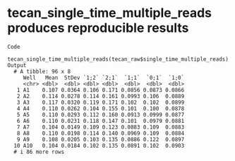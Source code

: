 # tecan_single_time_multiple_reads produces reproducible results

    Code
      tecan_single_time_multiple_reads(tecan_raw$single_time_multiple_reads)
    Output
      # A tibble: 96 x 8
         Well   Mean  StDev `1;2` `2;1`  `1;1`  `0;1`  `1;0`
         <chr> <dbl>  <dbl> <dbl> <dbl>  <dbl>  <dbl>  <dbl>
       1 A1    0.107 0.0364 0.106 0.171 0.0856 0.0873 0.0866
       2 A2    0.114 0.0278 0.114 0.161 0.0993 0.106  0.0889
       3 A3    0.117 0.0320 0.119 0.171 0.102  0.102  0.0899
       4 A4    0.110 0.0262 0.104 0.155 0.101  0.100  0.0878
       5 A5    0.110 0.0293 0.112 0.160 0.0913 0.0999 0.0877
       6 A6    0.110 0.0231 0.118 0.147 0.101  0.0979 0.0881
       7 A7    0.104 0.0149 0.109 0.123 0.0883 0.109  0.0883
       8 A8    0.110 0.0198 0.114 0.140 0.0969 0.109  0.0884
       9 A9    0.108 0.0205 0.103 0.135 0.0886 0.122  0.0897
      10 A10   0.104 0.0184 0.102 0.135 0.0891 0.102  0.0903
      # i 86 more rows

